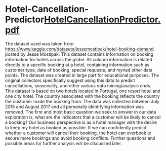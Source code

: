 # Hotel-Cancellation-Predictor[HotelCancellationPredictor.pdf](https://github.com/camrose00/Hotel-Cancellation-Predictor/files/11102460/HotelCancellationPredictor.pdf)

The dataset used was taken from: https://www.kaggle.com/datasets/jessemostipak/hotel-booking-demand posted by Jesse Mostipak. This dataset contains information on booking information for hotels across the globe. All column information is related directly to a specific booking at a hotel, containing information such as customer type, date of booking, special requests, and myriad other data points. The dataset was created in large part for educational purposes. The original collectors specifically suggest using this data to predict cancellations, seasonality, and other various data mining/analysis ends. This dataset is based on two hotels located in Portugal, one resort hotel and one city hotel. The country associated with the booking reflects the country the customer made the booking from. The data was collected between July 2015 and August 2017 and all personally identifying information was removed. The first and most basic question we seek to answer in our data exploration is, what are the indicators that a customer will be likely to cancel a booking? Our business perspective is as a hotel manager with the desire to keep my hotel as booked as possible. If we can confidently predict whether a customer will cancel their booking, the hotel can overbook to secure more bookings and avoid booking conflicts. Further questions and possible areas for further analysis will be discussed later.
